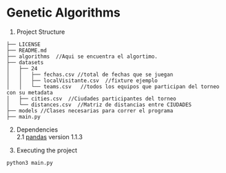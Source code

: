 # Genetic Algorithms

1. Project Structure  
```
├── LICENSE  
├── README.md  
├── algorithms  //Aqui se encuentra el algortimo.
├── datasets  
│   ├── 24  
│   │   ├── fechas.csv //total de fechas que se juegan
│   │   ├── localVisitante.csv  //fixture ejemplo
│   │   └── teams.csv   //todos los equipos que participan del torneo con su metadata
│   ├── cities.csv  //Ciudades participantes del torneo
│   └── distances.csv  //Matriz de distancias entre CIUDADES
├── models //Clases necesarias para correr el programa
├── main.py    
```
2. Dependencies  
2.1 [pandas](https://pandas.pydata.org/) version 1.1.3

3. Executing the project
```
python3 main.py
```
